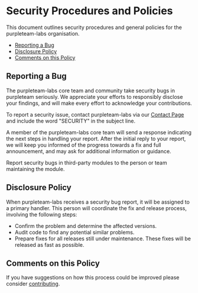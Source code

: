 <!-- If updating this document, please also update http://purpleteam-labs.com/security-policy/ -->

<!-- Security page: [AskNicely](https://www.asknicely.com/security) has some good content that's also relevant to purpleteam. -->

# Security Procedures and Policies

This document outlines security procedures and general policies for the purpleteam-labs organisation.

* [Reporting a Bug](#reporting-a-bug)
* [Disclosure Policy](#disclosure-policy)
* [Comments on this Policy](#comments-on-this-policy)

## Reporting a Bug

The purpleteam-labs core team and community take security bugs in purpleteam seriously. We appreciate your efforts to responsibly disclose your findings, and will make every effort to acknowledge your contributions.

To report a security issue, contact purpleteam-labs via our [Contact Page](https://purpleteam-labs.com/contact/) and include the word "SECURITY" in the subject line.

A member of the purpleteam-labs core team will send a response indicating the next steps in handling your report.
After the initial reply to your report, we will keep you informed of the progress towards a fix and full announcement, and may ask for additional information or guidance.

Report security bugs in third-party modules to the person or team maintaining the module.

## Disclosure Policy

When purpleteam-labs receives a security bug report, it will be assigned to a primary handler. This person will coordinate the fix and release process, involving the following steps:

* Confirm the problem and determine the affected versions.
* Audit code to find any potential similar problems.
* Prepare fixes for all releases still under maintenance. These fixes will be
    released as fast as possible.

## Comments on this Policy

If you have suggestions on how this process could be improved please consider [contributing](https://github.com/purpleteam-labs/purpleteam/blob/main/CONTRIBUTING.md).

